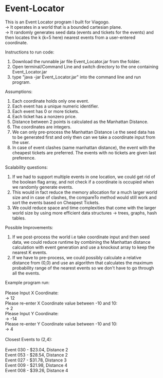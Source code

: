 # Event-Locator
This is an Event Locator program I built for Viagogo. <br />
-> It operates in a world that is a bounded cartesian plane. <br />
-> It randomly generates seed data (events and tickets for the events) and then locates the k (k=5 here) nearest events from a user-entered coordinate. <br />

Instructions to run code:
1. Download the runnable jar file Event_Locator.jar from the folder.
2. Open terminal/Command Line and switch directory to the one containing Event_Locator.jar
3. type "java -jar Event_Locator.jar" into the command line and run program.

Assumptions:
1. Each coordinate holds only one event.
2. Each event has a unique numeric identifier.
3. Each event has 0 or more tickets.
4. Each ticket has a nonzero price.
5. Distance between 2 points is calculated as the Manhattan Distance.
6. The coordinates are integers.
7. We can only pre-process the Manhattan Distance i.e the seed data has to be generated first and only then can we take a coordinate input from the user.
8. In case of event clashes (same manhattan distance), the event with the cheapest tickets are preferred. The events with no tickets are given last preference.

Scalability questions:
1. If we had to support multiple events in one location, we could get rid of the boolean flag array, and not check if a coordinate is occupied when we randomly generate events. 
2. This would in fact reduce the memory allocation for a much larger world size and in case of clashes, the compareTo method would still work and sort the events based on Cheapest Tickets.
3. We could reduce space and time complexities that come with the larger world size by using more efficient data structures -> trees, graphs, hash tables.

Possible Improvements:
1. If we post-process the world i.e take coordinate input and then seed data, we could reduce runtime by combining the Manhattan distance calculation with event generation and use a knockout array to keep the nearest K events.
2. If we have to pre-process, we could possibly calculate a relative distance from (0,0) and use an algorithm that calculates the maximum probability range of the nearest events so we don't have to go through all the events.

Example program run: <br />
<br />
Please Input X Coordinate: <br />
-> 12<br />
Please re-enter X Coordinate value between -10 and 10: <br />
-> 2<br />
Please Input Y Coordinate: <br />
-> -14<br />
Please re-enter Y Coordinate value between -10 and 10: <br />
-> 4<br />
<br />
Closest Events to (2,4):<br /> 
<br />
Event 030 - $23.04, Distance 2<br />
Event 053 - $28.54, Distance 2<br />
Event 027 - $31.78, Distance 3<br />
Event 009 - $21.98, Distance 4<br />
Event 008 - $39.26, Distance 4<br />




